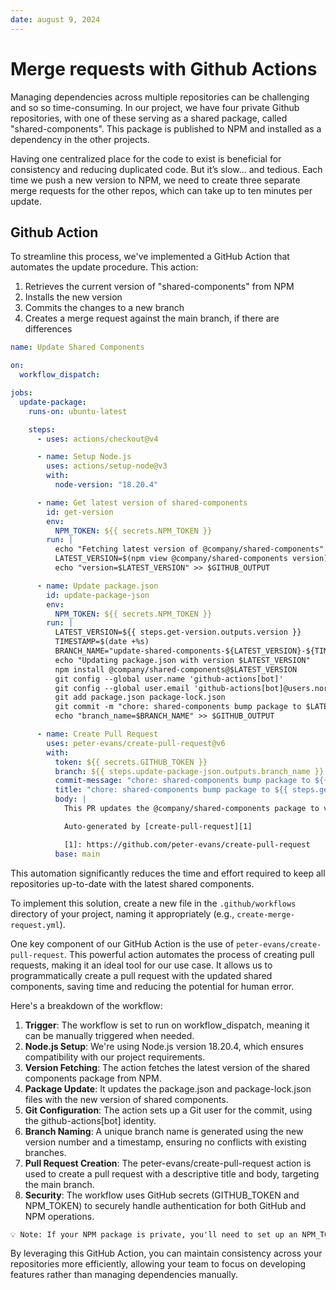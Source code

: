 ```yaml
---
date: august 9, 2024
---
```


# Merge requests with Github Actions

Managing dependencies across multiple repositories can be challenging and so so time-consuming. In our project, we have four private Github repositories, with one of these serving as a shared package, called "shared-components". This package is published to NPM and installed as a dependency in the other projects.

Having one centralized place for the code to exist is beneficial for consistency and reducing duplicated code. But it’s slow... and tedious. Each time we push a new version to NPM, we need to create three separate merge requests for the other repos, which can take up to ten minutes per update.

## Github Action

To streamline this process, we've implemented a GitHub Action that automates the update procedure. This action:

1. Retrieves the current version of "shared-components" from NPM
2. Installs the new version
3. Commits the changes to a new branch
4. Creates a merge request against the main branch, if there are differences

```yml
name: Update Shared Components

on:
  workflow_dispatch:

jobs:
  update-package:
    runs-on: ubuntu-latest

    steps:
      - uses: actions/checkout@v4

      - name: Setup Node.js
        uses: actions/setup-node@v3
        with:
          node-version: "18.20.4"

      - name: Get latest version of shared-components
        id: get-version
        env:
          NPM_TOKEN: ${{ secrets.NPM_TOKEN }}
        run: |
          echo "Fetching latest version of @company/shared-components"
          LATEST_VERSION=$(npm view @company/shared-components version)
          echo "version=$LATEST_VERSION" >> $GITHUB_OUTPUT

      - name: Update package.json
        id: update-package-json
        env:
          NPM_TOKEN: ${{ secrets.NPM_TOKEN }}
        run: |
          LATEST_VERSION=${{ steps.get-version.outputs.version }}
          TIMESTAMP=$(date +%s)
          BRANCH_NAME="update-shared-components-${LATEST_VERSION}-${TIMESTAMP}"
          echo "Updating package.json with version $LATEST_VERSION"
          npm install @company/shared-components@$LATEST_VERSION
          git config --global user.name 'github-actions[bot]'
          git config --global user.email 'github-actions[bot]@users.noreply.github.com'
          git add package.json package-lock.json
          git commit -m "chore: shared-components bump package to $LATEST_VERSION"
          echo "branch_name=$BRANCH_NAME" >> $GITHUB_OUTPUT

      - name: Create Pull Request
        uses: peter-evans/create-pull-request@v6
        with:
          token: ${{ secrets.GITHUB_TOKEN }}
          branch: ${{ steps.update-package-json.outputs.branch_name }}
          commit-message: "chore: shared-components bump package to ${{ steps.get-version.outputs.version }}"
          title: "chore: shared-components bump package to ${{ steps.get-version.outputs.version }}"
          body: |
            This PR updates the @company/shared-components package to version ${{ steps.get-version.outputs.version }}

            Auto-generated by [create-pull-request][1]

            [1]: https://github.com/peter-evans/create-pull-request
          base: main
```

This automation significantly reduces the time and effort required to keep all repositories up-to-date with the latest shared components.

To implement this solution, create a new file in the `.github/workflows` directory of your project, naming it appropriately (e.g., `create-merge-request.yml`).

One key component of our GitHub Action is the use of `peter-evans/create-pull-request`. This powerful action automates the process of creating pull requests, making it an ideal tool for our use case. It allows us to programmatically create a pull request with the updated shared components, saving time and reducing the potential for human error.

Here's a breakdown of the workflow:

1. **Trigger**: The workflow is set to run on workflow_dispatch, meaning it can be manually triggered when needed.
2. **Node.js Setup**: We're using Node.js version 18.20.4, which ensures compatibility with our project requirements.
3. **Version Fetching**: The action fetches the latest version of the shared components package from NPM.
4. **Package Update**: It updates the package.json and package-lock.json files with the new version of shared components.
5. **Git Configuration**: The action sets up a Git user for the commit, using the github-actions[bot] identity.
6. **Branch Naming**: A unique branch name is generated using the new version number and a timestamp, ensuring no conflicts with existing branches.
7. **Pull Request Creation**: The peter-evans/create-pull-request action is used to create a pull request with a descriptive title and body, targeting the main branch.
8. **Security**: The workflow uses GitHub secrets (GITHUB_TOKEN and NPM_TOKEN) to securely handle authentication for both GitHub and NPM operations.

```tex
💡 Note: If your NPM package is private, you'll need to set up an NPM_TOKEN secret in your GitHub repository to allow the action to access the private registry.
```

By leveraging this GitHub Action, you can maintain consistency across your repositories more efficiently, allowing your team to focus on developing features rather than managing dependencies manually.
